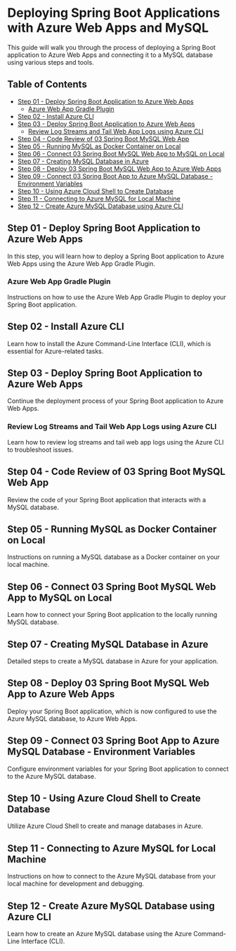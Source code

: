 # Deploying Spring Boot Applications with Azure Web Apps and MySQL

This guide will walk you through the process of deploying a Spring Boot application to Azure Web Apps and connecting it to a MySQL database using various steps and tools.

## Table of Contents

- [Step 01 - Deploy Spring Boot Application to Azure Web Apps](#step-01-deploy-spring-boot-application-to-azure-web-apps)
    - [Azure Web App Gradle Plugin](#azure-web-app-gradle-plugin)
- [Step 02 - Install Azure CLI](#step-02-install-azure-cli)
- [Step 03 - Deploy Spring Boot Application to Azure Web Apps](#step-03-deploy-spring-boot-application-to-azure-web-apps)
    - [Review Log Streams and Tail Web App Logs using Azure CLI](#review-log-streams-and-tail-web-app-logs-using-azure-cli)
- [Step 04 - Code Review of 03 Spring Boot MySQL Web App](#step-04-code-review-of-03-spring-boot-mysql-web-app)
- [Step 05 - Running MySQL as Docker Container on Local](#step-05-running-mysql-as-docker-container-on-local)
- [Step 06 - Connect 03 Spring Boot MySQL Web App to MySQL on Local](#step-06-connect-03-spring-boot-mysql-web-app-to-mysql-on-local)
- [Step 07 - Creating MySQL Database in Azure](#step-07-creating-mysql-database-in-azure)
- [Step 08 - Deploy 03 Spring Boot MySQL Web App to Azure Web Apps](#step-08-deploy-03-spring-boot-mysql-web-app-to-azure-web-apps)
- [Step 09 - Connect 03 Spring Boot App to Azure MySQL Database - Environment Variables](#step-09-connect-03-spring-boot-app-to-azure-mysql-database-environment-variables)
- [Step 10 - Using Azure Cloud Shell to Create Database](#step-10-using-azure-cloud-shell-to-create-database)
- [Step 11 - Connecting to Azure MySQL for Local Machine](#step-11-connecting-to-azure-mysql-for-local-machine)
- [Step 12 - Create Azure MySQL Database using Azure CLI](#step-12-create-azure-mysql-database-using-azure-cli)

## Step 01 - Deploy Spring Boot Application to Azure Web Apps

In this step, you will learn how to deploy a Spring Boot application to Azure Web Apps using the Azure Web App Gradle Plugin.

### Azure Web App Gradle Plugin

Instructions on how to use the Azure Web App Gradle Plugin to deploy your Spring Boot application.

## Step 02 - Install Azure CLI

Learn how to install the Azure Command-Line Interface (CLI), which is essential for Azure-related tasks.

## Step 03 - Deploy Spring Boot Application to Azure Web Apps

Continue the deployment process of your Spring Boot application to Azure Web Apps.

### Review Log Streams and Tail Web App Logs using Azure CLI

Learn how to review log streams and tail web app logs using the Azure CLI to troubleshoot issues.

## Step 04 - Code Review of 03 Spring Boot MySQL Web App

Review the code of your Spring Boot application that interacts with a MySQL database.

## Step 05 - Running MySQL as Docker Container on Local

Instructions on running a MySQL database as a Docker container on your local machine.

## Step 06 - Connect 03 Spring Boot MySQL Web App to MySQL on Local

Learn how to connect your Spring Boot application to the locally running MySQL database.

## Step 07 - Creating MySQL Database in Azure

Detailed steps to create a MySQL database in Azure for your application.

## Step 08 - Deploy 03 Spring Boot MySQL Web App to Azure Web Apps

Deploy your Spring Boot application, which is now configured to use the Azure MySQL database, to Azure Web Apps.

## Step 09 - Connect 03 Spring Boot App to Azure MySQL Database - Environment Variables

Configure environment variables for your Spring Boot application to connect to the Azure MySQL database.

## Step 10 - Using Azure Cloud Shell to Create Database

Utilize Azure Cloud Shell to create and manage databases in Azure.

## Step 11 - Connecting to Azure MySQL for Local Machine

Instructions on how to connect to the Azure MySQL database from your local machine for development and debugging.

## Step 12 - Create Azure MySQL Database using Azure CLI

Learn how to create an Azure MySQL database using the Azure Command-Line Interface (CLI).


